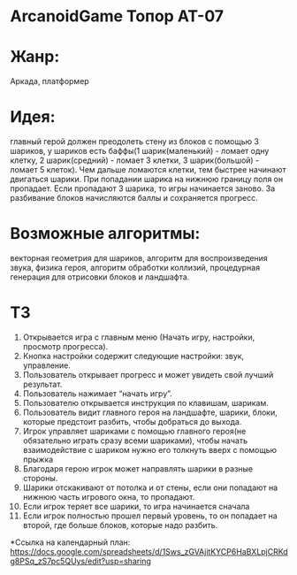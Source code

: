 # ArcanoidGame Топор АТ-07

# Жанр: 
Аркада, платформер

# Идея: 
главный герой должен преодолеть стену из блоков с помощью 3 шариков, у шариков есть баффы(1 шарик(маленький) - ломает одну клетку, 2 шарик(средний) - ломает 3 клетки, 3 шарик(большой) - ломает 5 клеток). Чем дальше ломаются клетки, тем быстрее начинают двигаться шарики. При попадании шарика на нижнюю границу поля он пропадает. Если пропадают 3 шарика, то игры начинается заново. За разбивание блоков начисляются баллы и сохраняется прогресс.

# Возможные алгоритмы: 
векторная геометрия для шариков, алгоритм для воспроизведения звука, физика героя, алгоритм обработки коллизий, процедурная генерация для отрисовки блоков и ландшафта.
# ТЗ
1. Открывается игра с главным меню (Начать игру, настройки, просмотр прогресса).
2. Кнопка настройки содержит следующие настройки: звук, управление.
3. Пользователь открывает прогресс и может увидеть свой лучший результат.
4. Пользователь нажимает “начать игру”.
5. Пользователю открывается инструкция по клавишам, шарикам.
6. Пользователь видит главного героя на ландшафте, шарики, блоки, которые предстоит разбить, чтобы добраться до выхода.
7. Игрок управляет шариками с помощью главного героя(не обязательно играть сразу всеми шариками), чтобы начать взаимодействие с шариком нужно его толкнуть вверх с помощью прыжка
8. Благодаря герою игрок может направлять шарики в разные стороны.
9. Шарики отскакивают от потолка и от стены, если они попадают на нижнюю часть игрового окна, то пропадают.
10. Если игрок теряет все шарики, то игра начинается сначала
11. Если игрок полностью прошел первый уровень, то он попадает на второй, где больше блоков, которые надо разбить.


*Ссылка на календарный план: 
https://docs.google.com/spreadsheets/d/1Sws_zGVAjitKYCP6HaBXLpjCRKdg8PSq_zS7pc5QUys/edit?usp=sharing
